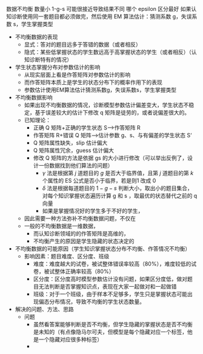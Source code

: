 数据不均衡
数量小
1-g-s 可能很接近导致结果不同
哪个 epsilon 区分最好
如果认知诊断使用同一套题目都必须做完，然后使用 EM 算法估计：猜测系数 g，失误系数 s，学生掌握类型



- 不均衡数据的表现
	- 显式：答对的题目远多于答错的数据（或者相反）
	- 隐式：某些低掌握状态的学生数远高于高掌握状态的学生（或者相反）（认知诊断特有的情况）
- 学生状态掌握分布对参数估计的影响
	- 从现实层面上看是作答矩阵对参数估计的影响
	- 而作答矩阵本质上是学生的状态分布下的概率作用下的表现
	- 参数估计使用EM算法估计猜测系数g，失误系数s，学生掌握类型
- 不均衡数据影响
	- 如果出现不均衡数据的情况，诊断模型参数估计偏差变大，学生状态不稳定，基于误差较大的估计下修改 q 矩阵是徒劳的，或者说偏差很大的。
	- 已知理论：
		- 正确 Q 矩阵+正确的学生状态 S——>作答矩阵 R
		- 作答矩阵 R+错误 Q 矩阵——>估计参数 g、s、与有偏差的学生状态 S‘
		- Q 矩阵属性缺失，slip 估计偏大
		- Q 矩阵属性冗余，guess 估计偏大
		- 修改 Q 矩阵的方法是依据 gs 的大小进行修改（可以举出反例了，设计一份数据找到他们算法的问题）
			- $\gamma$ 法是根据第 $j$ 道题目的 $g$ 是否大于临界值，且第 $j$ 道题目的第 $k$ 个属性的 ES 公式是否小于临界，若是则1 改成 0
			- $\delta$ 法是根据每道题目的 $1-g-s$ 判断大小，取出小的题目集合，对每个知识掌握状态遍历计算 g 和 s ，取最优的状态替代之前的 q 向量
			- 如果是掌握情况好的学生多于不好的学生，
	- 因此需要一种方法弥补不均衡数据问题，不仅在
	- 一般的不均衡数据是一维数据，
		- 而认知诊断领域的的作答矩阵是高维的，
		- 不均衡产生的原因是学生隐藏的状态决定的
- 不均衡数据的可能原因（学生知识掌握状态分布不均衡、作答情况不均衡）
	- 影响因素：题目难度、区分度、班级
		- 难度：难度越大的试卷，被试整体错误率较高（80%），难度较低的试卷，被试整体正确率较高（80%）
		- 区分度：区分度高时模型参数估计没有问题，如果区分度低，做对题目无法判断是否掌握知识点，表现在大家一起做对和一起做错
		- 班级：对于一个班级，由于样本不足够多，学生只是掌握状态可能出现偏态分布情况，导致不均衡的学生状态数量。
- 解决的问题、方法、思路
	- 问题 
		- 虽然看答案能够判断是否不均衡，但学生隐藏的掌握状态是否不均衡是未知的（有点像隐马尔可夫，但模型是每个隐藏对应一个标签，他是一个隐藏对应很多种标签）
		- 